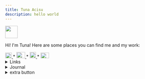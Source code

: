 ```yaml
---
title: Tuna Acisu
description: hello world 
---
```


<div> <img src="https://cdn.bsky.app/img/avatar/plain/did:plc:ltr4egaazslutiwmvwunzkpy/bafkreigkjz4j2nmll4jmbp7okkgm3f5fxsuoa772ci6ydnxya2z3znlyfi@jpeg" width="40" height="40"> 


Hi! I'm Tuna! Here are some places you can find me and my work:
</div>


<div> <a href=https://bsky.app/profile/antea04.bsky.social><img src="https://upload.wikimedia.org/wikipedia/commons/thumb/7/7a/Bluesky_Logo.svg/1200px-Bluesky_Logo.svg.png" width="21" height="18"> </a>  *  <a href=https://ourworldindata.org/team/tuna-acisu><img src="https://upload.wikimedia.org/wikipedia/commons/4/44/Our_World_in_Data_logo.png" width="28" height="20"> </a>  *  <a href=https://www.linkedin.com/in/tuna-acisu-a00328140><img src="https://upload.wikimedia.org/wikipedia/commons/thumb/8/81/LinkedIn_icon.svg/144px-LinkedIn_icon.svg.png?20210220164014" width="20" height="20"> </a>  *  <a href=mailto:tunaacisu@gmail.com><img src="https://upload.wikimedia.org/wikipedia/commons/8/8c/Gmail_Icon_%282013-2020%29.svg" width="27" height="18"> </a> </div>

<details>
<summary>Links</summary>
<ul>
<li><a href=https://bsky.app/profile/antea04.bsky.social> bluesky </a> </li>
<li><a href=https://ourworldindata.org/team/tuna-acisu> our world in data </a> </li>
<li> <a href=https://www.linkedin.com/in/tuna-acisu-a00328140> linkedin </a> </li>
</details>


<details>
<summary>Journal</summary>
<i> 23 Oct 2025 - 17:19 </i> | First draft of this website up!
</details>

<details>
<summary>extra button</summary>
a little treat for the people who love pressing buttons
</details>



